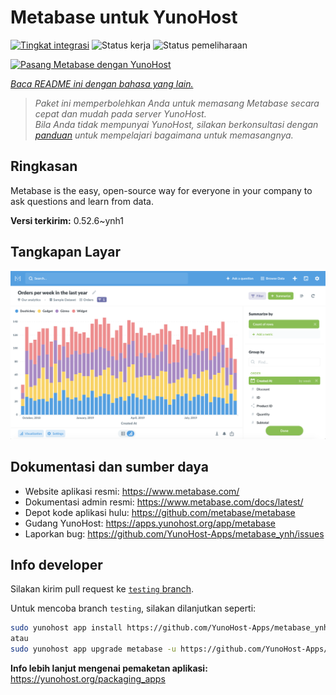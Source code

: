 <!--
N.B.: README ini dibuat secara otomatis oleh <https://github.com/YunoHost/apps/tree/master/tools/readme_generator>
Ini TIDAK boleh diedit dengan tangan.
-->

# Metabase untuk YunoHost

[![Tingkat integrasi](https://apps.yunohost.org/badge/integration/metabase)](https://ci-apps.yunohost.org/ci/apps/metabase/)
![Status kerja](https://apps.yunohost.org/badge/state/metabase)
![Status pemeliharaan](https://apps.yunohost.org/badge/maintained/metabase)

[![Pasang Metabase dengan YunoHost](https://install-app.yunohost.org/install-with-yunohost.svg)](https://install-app.yunohost.org/?app=metabase)

*[Baca README ini dengan bahasa yang lain.](./ALL_README.md)*

> *Paket ini memperbolehkan Anda untuk memasang Metabase secara cepat dan mudah pada server YunoHost.*  
> *Bila Anda tidak mempunyai YunoHost, silakan berkonsultasi dengan [panduan](https://yunohost.org/install) untuk mempelajari bagaimana untuk memasangnya.*

## Ringkasan

Metabase is the easy, open-source way for everyone in your company to ask questions and learn from data.

**Versi terkirim:** 0.52.6~ynh1

## Tangkapan Layar

![Tangkapan Layar pada Metabase](./doc/screenshots/metabase-product-screenshot.png)

## Dokumentasi dan sumber daya

- Website aplikasi resmi: <https://www.metabase.com/>
- Dokumentasi admin resmi: <https://www.metabase.com/docs/latest/>
- Depot kode aplikasi hulu: <https://github.com/metabase/metabase>
- Gudang YunoHost: <https://apps.yunohost.org/app/metabase>
- Laporkan bug: <https://github.com/YunoHost-Apps/metabase_ynh/issues>

## Info developer

Silakan kirim pull request ke [`testing` branch](https://github.com/YunoHost-Apps/metabase_ynh/tree/testing).

Untuk mencoba branch `testing`, silakan dilanjutkan seperti:

```bash
sudo yunohost app install https://github.com/YunoHost-Apps/metabase_ynh/tree/testing --debug
atau
sudo yunohost app upgrade metabase -u https://github.com/YunoHost-Apps/metabase_ynh/tree/testing --debug
```

**Info lebih lanjut mengenai pemaketan aplikasi:** <https://yunohost.org/packaging_apps>
